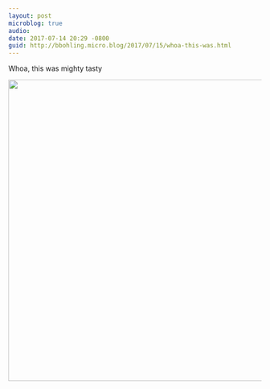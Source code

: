 ```yaml
---
layout: post
microblog: true
audio: 
date: 2017-07-14 20:29 -0800
guid: http://bbohling.micro.blog/2017/07/15/whoa-this-was.html
---
```

Whoa, this was mighty tasty

<img src="http://bbohling.micro.blog/uploads/2017/2a7560a899.jpg" width="600" height="600" style="height: auto" />
